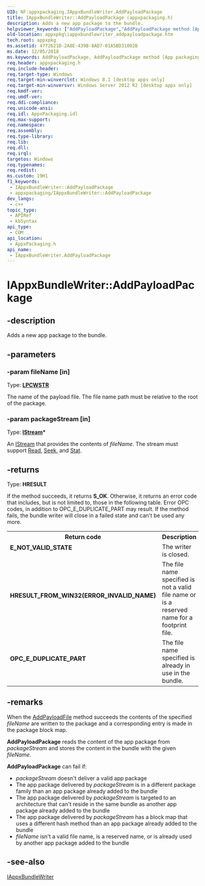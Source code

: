 ```yaml
---
UID: NF:appxpackaging.IAppxBundleWriter.AddPayloadPackage
title: IAppxBundleWriter::AddPayloadPackage (appxpackaging.h)
description: Adds a new app package to the bundle.
helpviewer_keywords: ["AddPayloadPackage","AddPayloadPackage method [App packaging and management]","AddPayloadPackage method [App packaging and management]","IAppxBundleWriter interface","IAppxBundleWriter interface [App packaging and management]","AddPayloadPackage method","IAppxBundleWriter.AddPayloadPackage","IAppxBundleWriter::AddPayloadPackage","appxpackaging/IAppxBundleWriter::AddPayloadPackage","appxpkg.iappxbundlewriter_addpayloadpackage"]
old-location: appxpkg\iappxbundlewriter_addpayloadpackage.htm
tech.root: appxpkg
ms.assetid: 4772621D-2A8E-439B-8AD7-01A5BD31002B
ms.date: 12/05/2018
ms.keywords: AddPayloadPackage, AddPayloadPackage method [App packaging and management], AddPayloadPackage method [App packaging and management],IAppxBundleWriter interface, IAppxBundleWriter interface [App packaging and management],AddPayloadPackage method, IAppxBundleWriter.AddPayloadPackage, IAppxBundleWriter::AddPayloadPackage, appxpackaging/IAppxBundleWriter::AddPayloadPackage, appxpkg.iappxbundlewriter_addpayloadpackage
req.header: appxpackaging.h
req.include-header: 
req.target-type: Windows
req.target-min-winverclnt: Windows 8.1 [desktop apps only]
req.target-min-winversvr: Windows Server 2012 R2 [desktop apps only]
req.kmdf-ver: 
req.umdf-ver: 
req.ddi-compliance: 
req.unicode-ansi: 
req.idl: AppxPackaging.idl
req.max-support: 
req.namespace: 
req.assembly: 
req.type-library: 
req.lib: 
req.dll: 
req.irql: 
targetos: Windows
req.typenames: 
req.redist: 
ms.custom: 19H1
f1_keywords:
 - IAppxBundleWriter::AddPayloadPackage
 - appxpackaging/IAppxBundleWriter::AddPayloadPackage
dev_langs:
 - c++
topic_type:
 - APIRef
 - kbSyntax
api_type:
 - COM
api_location:
 - AppxPackaging.h
api_name:
 - IAppxBundleWriter.AddPayloadPackage
---
```


# IAppxBundleWriter::AddPayloadPackage


## -description

Adds a new app package to the bundle.

## -parameters

### -param fileName [in]

Type: <b><a href="/windows/desktop/WinProg/windows-data-types">LPCWSTR</a></b>

The name of the payload file. The file name path must be relative to the root of the package.

### -param packageStream [in]

Type: <b><a href="/windows/desktop/api/objidl/nn-objidl-istream">IStream</a>*</b>

An <a href="/windows/desktop/api/objidl/nn-objidl-istream">IStream</a> that provides the contents of <i>fileName</i>.
          The stream must support <a href="/windows/desktop/api/objidl/nf-objidl-isequentialstream-read">Read</a>, <a href="/windows/desktop/api/objidl/nf-objidl-istream-seek">Seek</a>, and <a href="/windows/desktop/api/objidl/nf-objidl-istream-stat">Stat</a>.

## -returns

Type: <b>HRESULT</b>

If the method succeeds, it returns <b>S_OK</b>. Otherwise, it returns an error code that includes, but is not limited to, those in the following table. Error OPC codes, in addition to  OPC_E_DUPLICATE_PART may result. If the method fails, the bundle writer will close in a failed state and can't be used any more.

<table>
<tr>
<th>Return code</th>
<th>Description</th>
</tr>
<tr>
<td width="40%">
<dl>
<dt><b>E_NOT_VALID_STATE </b></dt>
</dl>
</td>
<td width="60%">
The writer is closed.

</td>
</tr>
<tr>
<td width="40%">
<dl>
<dt><b>HRESULT_FROM_WIN32(ERROR_INVALID_NAME)</b></dt>
</dl>
</td>
<td width="60%">
The file name specified is not a valid file name or is a reserved name for a footprint file.

</td>
</tr>
<tr>
<td width="40%">
<dl>
<dt><b>OPC_E_DUPLICATE_PART</b></dt>
</dl>
</td>
<td width="60%">
The file name specified is already in use in the bundle. 

</td>
</tr>
</table>

## -remarks

When the <a href="/windows/desktop/api/appxpackaging/nf-appxpackaging-iappxpackagewriter-addpayloadfile">AddPayloadFile</a> method succeeds the contents of the specified <i>fileName</i> are written to the package and a corresponding entry is made in the package block map.

<b>AddPayloadPackage</b> reads the content of the app package from <i>packageStream</i> and stores the content in the bundle with the given <i>fileName</i>. 

<b>AddPayloadPackage</b> can fail if:

<ul>
<li><i>packageStream</i> doesn't deliver a valid app package</li>
<li>The app package delivered by <i>packageStream</i> is in a different package family than an app package already added to the bundle</li>
<li>The app package delivered by <i>packageStream</i> is targeted to an architecture that can't reside in the same bundle as another app package already added to the bundle</li>
<li>The app package delivered by <i>packageStream</i> has a block map that uses a different hash method than an app package already added to the bundle</li>
<li><i>fileName</i> isn't a valid file name, is a reserved name, or is already used by another app package added to the bundle</li>
</ul>

## -see-also

<a href="/windows/desktop/api/appxpackaging/nn-appxpackaging-iappxbundlewriter">IAppxBundleWriter</a>